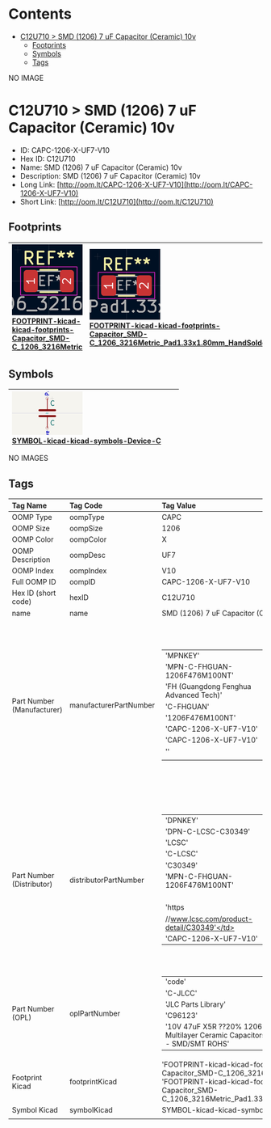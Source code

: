 



Contents
========

* [C12U710 > SMD (1206) 7 uF Capacitor (Ceramic) 10v](#c12u710--smd-1206-7-uf-capacitor-ceramic-10v)
	* [Footprints](#footprints)
	* [Symbols](#symbols)
	* [Tags](#tags)
  
NO IMAGE  
# C12U710 > SMD (1206) 7 uF Capacitor (Ceramic) 10v

- ID: CAPC-1206-X-UF7-V10
- Hex ID: C12U710
- Name: SMD (1206) 7 uF Capacitor (Ceramic) 10v
- Description: SMD (1206) 7 uF Capacitor (Ceramic) 10v
- Long Link: [http://oom.lt/CAPC-1206-X-UF7-V10](http://oom.lt/CAPC-1206-X-UF7-V10)
- Short Link: [http://oom.lt/C12U710](http://oom.lt/C12U710)

## Footprints
  

|[![](https://raw.githubusercontent.com/oomlout/oomlout_OOMP_eda_V2/main/FOOTPRINT/kicad/kicad-footprints/Capacitor_SMD/C_1206_3216Metric/image_140.png)<br>FOOTPRINT-kicad-kicad-footprints-Capacitor_SMD-C_1206_3216Metric](https://github.com/oomlout/oomlout_OOMP_eda_V2/tree/main/FOOTPRINT/kicad/kicad-footprints/Capacitor_SMD/C_1206_3216Metric/)|[![](https://raw.githubusercontent.com/oomlout/oomlout_OOMP_eda_V2/main/FOOTPRINT/kicad/kicad-footprints/Capacitor_SMD/C_1206_3216Metric_Pad1.33x1.80mm_HandSolder/image_140.png)<br>FOOTPRINT-kicad-kicad-footprints-Capacitor_SMD-C_1206_3216Metric_Pad1.33x1.80mm_HandSolder](https://github.com/oomlout/oomlout_OOMP_eda_V2/tree/main/FOOTPRINT/kicad/kicad-footprints/Capacitor_SMD/C_1206_3216Metric_Pad1.33x1.80mm_HandSolder/)||
| :--- | :--- | :--- |

## Symbols
  

|[![](https://raw.githubusercontent.com/oomlout/oomlout_OOMP_eda_V2/main/SYMBOL/kicad/kicad-symbols/Device/C/image_140.png)<br>SYMBOL-kicad-kicad-symbols-Device-C](https://github.com/oomlout/oomlout_OOMP_eda_V2/tree/main/SYMBOL/kicad/kicad-symbols/Device/C/)|||
| :--- | :--- | :--- |
  
NO IMAGES  
## Tags
  

|Tag Name|Tag Code|Tag Value|
| :--- | :--- | :--- |
|OOMP Type|oompType|CAPC|
|OOMP Size|oompSize|1206|
|OOMP Color|oompColor|X|
|OOMP Description|oompDesc|UF7|
|OOMP Index|oompIndex|V10|
|Full OOMP ID|oompID|CAPC-1206-X-UF7-V10|
|Hex ID (short code)|hexID|C12U710|
|name|name|SMD (1206) 7 uF Capacitor (Ceramic) 10v|
|Part Number (Manufacturer)|manufacturerPartNumber|<table><tr><td>'MPNKEY'</td></tr><tr><td> 'MPN-C-FHGUAN-1206F476M100NT'</td><td> 'MANUFACTURER'</td></tr><tr><td> 'FH (Guangdong Fenghua Advanced Tech)'</td><td> 'MANUCODE'</td></tr><tr><td> 'C-FHGUAN'</td><td> 'MPN'</td></tr><tr><td> '1206F476M100NT'</td><td> 'OOMPIDPARTIAL'</td></tr><tr><td> 'CAPC-1206-X-UF7-V10'</td><td> 'OOMPID'</td></tr><tr><td> 'CAPC-1206-X-UF7-V10'</td><td> 'LINK'</td></tr><tr><td> ''</td><td> 'tags'</td></tr><tr><td> </td></tr></table></td><td> <table><tr><td>'MPNKEY'</td></tr><tr><td> 'MPN-C-TAIYOY-LMK316BJ476ML-T'</td><td> 'MANUFACTURER'</td></tr><tr><td> 'Taiyo Yuden'</td><td> 'MANUCODE'</td></tr><tr><td> 'C-TAIYOY'</td><td> 'MPN'</td></tr><tr><td> 'LMK316BJ476ML-T'</td><td> 'OOMPIDPARTIAL'</td></tr><tr><td> 'CAPC-1206-X-UF7-V10'</td><td> 'OOMPID'</td></tr><tr><td> 'CAPC-1206-X-UF7-V10'</td><td> 'LINK'</td></tr><tr><td> ''</td><td> 'tags'</td></tr><tr><td> 'STOCK</td></tr><tr><td>10K'</td></tr></table></td><td> <table><tr><td>'MPNKEY'</td></tr><tr><td> 'MPN-C-MURATA-GRM31CR61A476ME15L'</td><td> 'MANUFACTURER'</td></tr><tr><td> 'Murata Electronics'</td><td> 'MANUCODE'</td></tr><tr><td> 'C-MURATA'</td><td> 'MPN'</td></tr><tr><td> 'GRM31CR61A476ME15L'</td><td> 'OOMPIDPARTIAL'</td></tr><tr><td> 'CAPC-1206-X-UF7-V10'</td><td> 'OOMPID'</td></tr><tr><td> 'CAPC-1206-X-UF7-V10'</td><td> 'LINK'</td></tr><tr><td> ''</td><td> 'tags'</td></tr><tr><td> 'STOCK</td></tr><tr><td>100K'</td></tr></table></td><td> <table><tr><td>'MPNKEY'</td></tr><tr><td> 'MPN-C-SAMSUN-CL31A476MPHNNNE'</td><td> 'MANUFACTURER'</td></tr><tr><td> 'Samsung Electro-Mechanics'</td><td> 'MANUCODE'</td></tr><tr><td> 'C-SAMSUN'</td><td> 'MPN'</td></tr><tr><td> 'CL31A476MPHNNNE'</td><td> 'OOMPIDPARTIAL'</td></tr><tr><td> 'CAPC-1206-X-UF7-V10'</td><td> 'OOMPID'</td></tr><tr><td> 'CAPC-1206-X-UF7-V10'</td><td> 'LINK'</td></tr><tr><td> ''</td><td> 'tags'</td></tr><tr><td> 'STOCK</td></tr><tr><td>100K'</td></tr></table></td><td> <table><tr><td>'MPNKEY'</td></tr><tr><td> 'MPN-C-FHGUAN-1206X476M100NT'</td><td> 'MANUFACTURER'</td></tr><tr><td> 'FH (Guangdong Fenghua Advanced Tech)'</td><td> 'MANUCODE'</td></tr><tr><td> 'C-FHGUAN'</td><td> 'MPN'</td></tr><tr><td> '1206X476M100NT'</td><td> 'OOMPIDPARTIAL'</td></tr><tr><td> 'CAPC-1206-X-UF7-V10'</td><td> 'OOMPID'</td></tr><tr><td> 'CAPC-1206-X-UF7-V10'</td><td> 'LINK'</td></tr><tr><td> ''</td><td> 'tags'</td></tr><tr><td> 'STOCK</td></tr><tr><td>1K'</td></tr></table></td><td> <table><tr><td>'MPNKEY'</td></tr><tr><td> 'MPN-C-TAIYOY-LMK316ABJ476ML-T'</td><td> 'MANUFACTURER'</td></tr><tr><td> 'Taiyo Yuden'</td><td> 'MANUCODE'</td></tr><tr><td> 'C-TAIYOY'</td><td> 'MPN'</td></tr><tr><td> 'LMK316ABJ476ML-T'</td><td> 'OOMPIDPARTIAL'</td></tr><tr><td> 'CAPC-1206-X-UF7-V10'</td><td> 'OOMPID'</td></tr><tr><td> 'CAPC-1206-X-UF7-V10'</td><td> 'LINK'</td></tr><tr><td> ''</td><td> 'tags'</td></tr><tr><td> 'STOCK</td></tr><tr><td>1K'</td></tr></table></td><td> <table><tr><td>'MPNKEY'</td></tr><tr><td> 'MPN-C-TDK-C3216X5R1A476MTJ00N'</td><td> 'MANUFACTURER'</td></tr><tr><td> 'TDK'</td><td> 'MANUCODE'</td></tr><tr><td> 'C-TDK'</td><td> 'MPN'</td></tr><tr><td> 'C3216X5R1A476MTJ00N'</td><td> 'OOMPIDPARTIAL'</td></tr><tr><td> 'CAPC-1206-X-UF7-V10'</td><td> 'OOMPID'</td></tr><tr><td> 'CAPC-1206-X-UF7-V10'</td><td> 'LINK'</td></tr><tr><td> ''</td><td> 'tags'</td></tr><tr><td> 'STOCK</td></tr><tr><td>1K'</td></tr></table></td><td> <table><tr><td>'MPNKEY'</td></tr><tr><td> 'MPN-C-MURATA-GRM31CR61A476KE15L'</td><td> 'MANUFACTURER'</td></tr><tr><td> 'Murata Electronics'</td><td> 'MANUCODE'</td></tr><tr><td> 'C-MURATA'</td><td> 'MPN'</td></tr><tr><td> 'GRM31CR61A476KE15L'</td><td> 'OOMPIDPARTIAL'</td></tr><tr><td> 'CAPC-1206-X-UF7-V10'</td><td> 'OOMPID'</td></tr><tr><td> 'CAPC-1206-X-UF7-V10'</td><td> 'LINK'</td></tr><tr><td> ''</td><td> 'tags'</td></tr><tr><td> 'STOCK</td></tr><tr><td>1K'</td></tr></table></td><td> <table><tr><td>'MPNKEY'</td></tr><tr><td> 'MPN-C-TDK-C3216X6S1A476MTJ00E'</td><td> 'MANUFACTURER'</td></tr><tr><td> 'TDK'</td><td> 'MANUCODE'</td></tr><tr><td> 'C-TDK'</td><td> 'MPN'</td></tr><tr><td> 'C3216X6S1A476MTJ00E'</td><td> 'OOMPIDPARTIAL'</td></tr><tr><td> 'CAPC-1206-X-UF7-V10'</td><td> 'OOMPID'</td></tr><tr><td> 'CAPC-1206-X-UF7-V10'</td><td> 'LINK'</td></tr><tr><td> ''</td><td> 'tags'</td></tr><tr><td> </td></tr></table></td><td> <table><tr><td>'MPNKEY'</td></tr><tr><td> 'MPN-C-MURATA-GRM31CC81A476ME44L'</td><td> 'MANUFACTURER'</td></tr><tr><td> 'Murata Electronics'</td><td> 'MANUCODE'</td></tr><tr><td> 'C-MURATA'</td><td> 'MPN'</td></tr><tr><td> 'GRM31CC81A476ME44L'</td><td> 'OOMPIDPARTIAL'</td></tr><tr><td> 'CAPC-1206-X-UF7-V10'</td><td> 'OOMPID'</td></tr><tr><td> 'CAPC-1206-X-UF7-V10'</td><td> 'LINK'</td></tr><tr><td> ''</td><td> 'tags'</td></tr><tr><td> 'STOCK</td></tr><tr><td>1K'</td></tr></table></td><td> <table><tr><td>'MPNKEY'</td></tr><tr><td> 'MPN-C-YAGEO-CC1206MKX5R6BB476'</td><td> 'MANUFACTURER'</td></tr><tr><td> 'YAGEO'</td><td> 'MANUCODE'</td></tr><tr><td> 'C-YAGEO'</td><td> 'MPN'</td></tr><tr><td> 'CC1206MKX5R6BB476'</td><td> 'OOMPIDPARTIAL'</td></tr><tr><td> 'CAPC-1206-X-UF7-V10'</td><td> 'OOMPID'</td></tr><tr><td> 'CAPC-1206-X-UF7-V10'</td><td> 'LINK'</td></tr><tr><td> ''</td><td> 'tags'</td></tr><tr><td> </td></tr></table></td><td> <table><tr><td>'MPNKEY'</td></tr><tr><td> 'MPN-C-KEMET-C1206C476M8PAC7800'</td><td> 'MANUFACTURER'</td></tr><tr><td> 'KEMET'</td><td> 'MANUCODE'</td></tr><tr><td> 'C-KEMET'</td><td> 'MPN'</td></tr><tr><td> 'C1206C476M8PAC7800'</td><td> 'OOMPIDPARTIAL'</td></tr><tr><td> 'CAPC-1206-X-UF7-V10'</td><td> 'OOMPID'</td></tr><tr><td> 'CAPC-1206-X-UF7-V10'</td><td> 'LINK'</td></tr><tr><td> ''</td><td> 'tags'</td></tr><tr><td> </td></tr></table></td><td> <table><tr><td>'MPNKEY'</td></tr><tr><td> 'MPN-C-KEMET-C1206C275M8RACTU'</td><td> 'MANUFACTURER'</td></tr><tr><td> 'KEMET'</td><td> 'MANUCODE'</td></tr><tr><td> 'C-KEMET'</td><td> 'MPN'</td></tr><tr><td> 'C1206C275M8RACTU'</td><td> 'OOMPIDPARTIAL'</td></tr><tr><td> 'CAPC-1206-X-UF7-V10'</td><td> 'OOMPID'</td></tr><tr><td> 'CAPC-1206-X-UF7-V10'</td><td> 'LINK'</td></tr><tr><td> ''</td><td> 'tags'</td></tr><tr><td> </td></tr></table></td><td> <table><tr><td>'MPNKEY'</td></tr><tr><td> 'MPN-C-MURATA-GRM31CR61A476KE15K'</td><td> 'MANUFACTURER'</td></tr><tr><td> 'Murata Electronics'</td><td> 'MANUCODE'</td></tr><tr><td> 'C-MURATA'</td><td> 'MPN'</td></tr><tr><td> 'GRM31CR61A476KE15K'</td><td> 'OOMPIDPARTIAL'</td></tr><tr><td> 'CAPC-1206-X-UF7-V10'</td><td> 'OOMPID'</td></tr><tr><td> 'CAPC-1206-X-UF7-V10'</td><td> 'LINK'</td></tr><tr><td> ''</td><td> 'tags'</td></tr><tr><td> </td></tr></table>|
|Part Number (Distributor)|distributorPartNumber|<table><tr><td>'DPNKEY'</td></tr><tr><td> 'DPN-C-LCSC-C30349'</td><td> 'DISTRIBUTOR'</td></tr><tr><td> 'LCSC'</td><td> 'DISTRCODE'</td></tr><tr><td> 'C-LCSC'</td><td> 'DPN'</td></tr><tr><td> 'C30349'</td><td> 'MPN'</td></tr><tr><td> 'MPN-C-FHGUAN-1206F476M100NT'</td><td> 'TAGS'</td></tr><tr><td> </td><td> 'LINK'</td></tr><tr><td> 'https</td></tr><tr><td>//www.lcsc.com/product-detail/C30349'</td><td> 'OOMPID'</td></tr><tr><td> 'CAPC-1206-X-UF7-V10'</td></tr></table></td><td> <table><tr><td>'DPNKEY'</td></tr><tr><td> 'DPN-C-LCSC-C92821'</td><td> 'DISTRIBUTOR'</td></tr><tr><td> 'LCSC'</td><td> 'DISTRCODE'</td></tr><tr><td> 'C-LCSC'</td><td> 'DPN'</td></tr><tr><td> 'C92821'</td><td> 'MPN'</td></tr><tr><td> 'MPN-C-TAIYOY-LMK316BJ476ML-T'</td><td> 'TAGS'</td></tr><tr><td> 'STOCK</td></tr><tr><td>10K'</td><td> 'LINK'</td></tr><tr><td> 'https</td></tr><tr><td>//www.lcsc.com/product-detail/C92821'</td><td> 'OOMPID'</td></tr><tr><td> 'CAPC-1206-X-UF7-V10'</td></tr></table></td><td> <table><tr><td>'DPNKEY'</td></tr><tr><td> 'DPN-C-LCSC-C94034'</td><td> 'DISTRIBUTOR'</td></tr><tr><td> 'LCSC'</td><td> 'DISTRCODE'</td></tr><tr><td> 'C-LCSC'</td><td> 'DPN'</td></tr><tr><td> 'C94034'</td><td> 'MPN'</td></tr><tr><td> 'MPN-C-MURATA-GRM31CR61A476ME15L'</td><td> 'TAGS'</td></tr><tr><td> 'STOCK</td></tr><tr><td>100K'</td><td> 'LINK'</td></tr><tr><td> 'https</td></tr><tr><td>//www.lcsc.com/product-detail/C94034'</td><td> 'OOMPID'</td></tr><tr><td> 'CAPC-1206-X-UF7-V10'</td></tr></table></td><td> <table><tr><td>'DPNKEY'</td></tr><tr><td> 'DPN-C-LCSC-C96123'</td><td> 'DISTRIBUTOR'</td></tr><tr><td> 'LCSC'</td><td> 'DISTRCODE'</td></tr><tr><td> 'C-LCSC'</td><td> 'DPN'</td></tr><tr><td> 'C96123'</td><td> 'MPN'</td></tr><tr><td> 'MPN-C-SAMSUN-CL31A476MPHNNNE'</td><td> 'TAGS'</td></tr><tr><td> 'STOCK</td></tr><tr><td>100K'</td><td> 'LINK'</td></tr><tr><td> 'https</td></tr><tr><td>//www.lcsc.com/product-detail/C96123'</td><td> 'OOMPID'</td></tr><tr><td> 'CAPC-1206-X-UF7-V10'</td></tr></table></td><td> <table><tr><td>'DPNKEY'</td></tr><tr><td> 'DPN-C-LCSC-C96381'</td><td> 'DISTRIBUTOR'</td></tr><tr><td> 'LCSC'</td><td> 'DISTRCODE'</td></tr><tr><td> 'C-LCSC'</td><td> 'DPN'</td></tr><tr><td> 'C96381'</td><td> 'MPN'</td></tr><tr><td> 'MPN-C-FHGUAN-1206X476M100NT'</td><td> 'TAGS'</td></tr><tr><td> 'STOCK</td></tr><tr><td>1K'</td><td> 'LINK'</td></tr><tr><td> 'https</td></tr><tr><td>//www.lcsc.com/product-detail/C96381'</td><td> 'OOMPID'</td></tr><tr><td> 'CAPC-1206-X-UF7-V10'</td></tr></table></td><td> <table><tr><td>'DPNKEY'</td></tr><tr><td> 'DPN-C-LCSC-C268024'</td><td> 'DISTRIBUTOR'</td></tr><tr><td> 'LCSC'</td><td> 'DISTRCODE'</td></tr><tr><td> 'C-LCSC'</td><td> 'DPN'</td></tr><tr><td> 'C268024'</td><td> 'MPN'</td></tr><tr><td> 'MPN-C-TAIYOY-LMK316ABJ476ML-T'</td><td> 'TAGS'</td></tr><tr><td> 'STOCK</td></tr><tr><td>1K'</td><td> 'LINK'</td></tr><tr><td> 'https</td></tr><tr><td>//www.lcsc.com/product-detail/C268024'</td><td> 'OOMPID'</td></tr><tr><td> 'CAPC-1206-X-UF7-V10'</td></tr></table></td><td> <table><tr><td>'DPNKEY'</td></tr><tr><td> 'DPN-C-LCSC-C342308'</td><td> 'DISTRIBUTOR'</td></tr><tr><td> 'LCSC'</td><td> 'DISTRCODE'</td></tr><tr><td> 'C-LCSC'</td><td> 'DPN'</td></tr><tr><td> 'C342308'</td><td> 'MPN'</td></tr><tr><td> 'MPN-C-TDK-C3216X5R1A476MTJ00N'</td><td> 'TAGS'</td></tr><tr><td> 'STOCK</td></tr><tr><td>1K'</td><td> 'LINK'</td></tr><tr><td> 'https</td></tr><tr><td>//www.lcsc.com/product-detail/C342308'</td><td> 'OOMPID'</td></tr><tr><td> 'CAPC-1206-X-UF7-V10'</td></tr></table></td><td> <table><tr><td>'DPNKEY'</td></tr><tr><td> 'DPN-C-LCSC-C426659'</td><td> 'DISTRIBUTOR'</td></tr><tr><td> 'LCSC'</td><td> 'DISTRCODE'</td></tr><tr><td> 'C-LCSC'</td><td> 'DPN'</td></tr><tr><td> 'C426659'</td><td> 'MPN'</td></tr><tr><td> 'MPN-C-MURATA-GRM31CR61A476KE15L'</td><td> 'TAGS'</td></tr><tr><td> 'STOCK</td></tr><tr><td>1K'</td><td> 'LINK'</td></tr><tr><td> 'https</td></tr><tr><td>//www.lcsc.com/product-detail/C426659'</td><td> 'OOMPID'</td></tr><tr><td> 'CAPC-1206-X-UF7-V10'</td></tr></table></td><td> <table><tr><td>'DPNKEY'</td></tr><tr><td> 'DPN-C-LCSC-C432922'</td><td> 'DISTRIBUTOR'</td></tr><tr><td> 'LCSC'</td><td> 'DISTRCODE'</td></tr><tr><td> 'C-LCSC'</td><td> 'DPN'</td></tr><tr><td> 'C432922'</td><td> 'MPN'</td></tr><tr><td> 'MPN-C-TDK-C3216X6S1A476MTJ00E'</td><td> 'TAGS'</td></tr><tr><td> </td><td> 'LINK'</td></tr><tr><td> 'https</td></tr><tr><td>//www.lcsc.com/product-detail/C432922'</td><td> 'OOMPID'</td></tr><tr><td> 'CAPC-1206-X-UF7-V10'</td></tr></table></td><td> <table><tr><td>'DPNKEY'</td></tr><tr><td> 'DPN-C-LCSC-C464962'</td><td> 'DISTRIBUTOR'</td></tr><tr><td> 'LCSC'</td><td> 'DISTRCODE'</td></tr><tr><td> 'C-LCSC'</td><td> 'DPN'</td></tr><tr><td> 'C464962'</td><td> 'MPN'</td></tr><tr><td> 'MPN-C-MURATA-GRM31CC81A476ME44L'</td><td> 'TAGS'</td></tr><tr><td> 'STOCK</td></tr><tr><td>1K'</td><td> 'LINK'</td></tr><tr><td> 'https</td></tr><tr><td>//www.lcsc.com/product-detail/C464962'</td><td> 'OOMPID'</td></tr><tr><td> 'CAPC-1206-X-UF7-V10'</td></tr></table></td><td> <table><tr><td>'DPNKEY'</td></tr><tr><td> 'DPN-C-LCSC-C513711'</td><td> 'DISTRIBUTOR'</td></tr><tr><td> 'LCSC'</td><td> 'DISTRCODE'</td></tr><tr><td> 'C-LCSC'</td><td> 'DPN'</td></tr><tr><td> 'C513711'</td><td> 'MPN'</td></tr><tr><td> 'MPN-C-YAGEO-CC1206MKX5R6BB476'</td><td> 'TAGS'</td></tr><tr><td> </td><td> 'LINK'</td></tr><tr><td> 'https</td></tr><tr><td>//www.lcsc.com/product-detail/C513711'</td><td> 'OOMPID'</td></tr><tr><td> 'CAPC-1206-X-UF7-V10'</td></tr></table></td><td> <table><tr><td>'DPNKEY'</td></tr><tr><td> 'DPN-C-LCSC-C600077'</td><td> 'DISTRIBUTOR'</td></tr><tr><td> 'LCSC'</td><td> 'DISTRCODE'</td></tr><tr><td> 'C-LCSC'</td><td> 'DPN'</td></tr><tr><td> 'C600077'</td><td> 'MPN'</td></tr><tr><td> 'MPN-C-KEMET-C1206C476M8PAC7800'</td><td> 'TAGS'</td></tr><tr><td> </td><td> 'LINK'</td></tr><tr><td> 'https</td></tr><tr><td>//www.lcsc.com/product-detail/C600077'</td><td> 'OOMPID'</td></tr><tr><td> 'CAPC-1206-X-UF7-V10'</td></tr></table></td><td> <table><tr><td>'DPNKEY'</td></tr><tr><td> 'DPN-C-LCSC-C2310120'</td><td> 'DISTRIBUTOR'</td></tr><tr><td> 'LCSC'</td><td> 'DISTRCODE'</td></tr><tr><td> 'C-LCSC'</td><td> 'DPN'</td></tr><tr><td> 'C2310120'</td><td> 'MPN'</td></tr><tr><td> 'MPN-C-KEMET-C1206C275M8RACTU'</td><td> 'TAGS'</td></tr><tr><td> </td><td> 'LINK'</td></tr><tr><td> 'https</td></tr><tr><td>//www.lcsc.com/product-detail/C2310120'</td><td> 'OOMPID'</td></tr><tr><td> 'CAPC-1206-X-UF7-V10'</td></tr></table></td><td> <table><tr><td>'DPNKEY'</td></tr><tr><td> 'DPN-C-LCSC-C2310915'</td><td> 'DISTRIBUTOR'</td></tr><tr><td> 'LCSC'</td><td> 'DISTRCODE'</td></tr><tr><td> 'C-LCSC'</td><td> 'DPN'</td></tr><tr><td> 'C2310915'</td><td> 'MPN'</td></tr><tr><td> 'MPN-C-MURATA-GRM31CR61A476KE15K'</td><td> 'TAGS'</td></tr><tr><td> </td><td> 'LINK'</td></tr><tr><td> 'https</td></tr><tr><td>//www.lcsc.com/product-detail/C2310915'</td><td> 'OOMPID'</td></tr><tr><td> 'CAPC-1206-X-UF7-V10'</td></tr></table>|
|Part Number (OPL)|oplPartNumber|<table><tr><td>'code'</td></tr><tr><td> 'C-JLCC'</td><td> 'name'</td></tr><tr><td> 'JLC Parts Library'</td><td> 'partID'</td></tr><tr><td> 'C96123'</td><td> 'partName'</td></tr><tr><td> '10V 47uF X5R ??20% 1206  Multilayer Ceramic Capacitors MLCC - SMD/SMT ROHS'</td></tr></table>|
|Footprint Kicad|footprintKicad|'FOOTPRINT-kicad-kicad-footprints-Capacitor_SMD-C_1206_3216Metric', 'FOOTPRINT-kicad-kicad-footprints-Capacitor_SMD-C_1206_3216Metric_Pad1.33x1.80mm_HandSolder'|
|Symbol Kicad|symbolKicad|SYMBOL-kicad-kicad-symbols-Device-C|
||||
